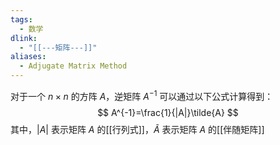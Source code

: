 ```yaml
---
tags:
  - 数学
dlink:
  - "[[---矩阵---]]"
aliases:
  - Adjugate Matrix Method
---
```

对于一个 $n \times n$ 的方阵 $A$，逆矩阵 $A^{-1}$ 可以通过以下公式计算得到：$$
A^{-1}=\frac{1}{|A|}\tilde{A}
$$其中，$|A|$ 表示矩阵 $A$ 的[[行列式]]，$\tilde{A}$ 表示矩阵 $A$ 的[[伴随矩阵]]
  